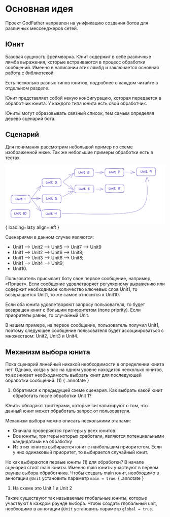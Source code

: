 # Основная идея

Проект GodFather направлен на унификацию создания ботов для различных мессенджеров сетей.

## Юнит

Базовая сущность фреймворка. Юнит содержит в себе различные лямба выражения, которые встраиваются в процесс обработки сообщений. Именно в написании этих лямбд и заключается основная работа с библиотекой.

Есть несколько разных типов юнитов, подробнее о каждом читайте в отдельном разделе.

Юнит представляет собой некую конфигурацию, которая передается в обработчик юнита. У каждого типа юнита есть свой обработчик. 

Юниты могут образовывать связный список, тем самым определяя дерево сценарий бота.

## Сценарий



Для понимания рассмотрим небольшой пример по схеме изображенной ниже. Так же небольшие примеры обработки есть в тестах.

![Типичный сценарий](img/scenario.png){ loading=lazy align=left }

Сценариями в данном случае являются:

* Unit1 —> Unit2 —> Unit5 —> Unit7 —> Unit9
* Unit1 —> Unit2 —> Unit6 —> Unit8;
* Unit1 —> Unit3 —> Unit6 —> Unit8;
* Unit1 —> Unit4 —> Unit9;
* Unit10.

Пользователь присылает боту свое первое сообщение, например, «Привет». Если сообщение удовлетворяет регулярному выражению или содержит необходимое количество ключевых слов Unit1, то возвращается Unit1, то же самое относится к Unit10.

Если оба юнита удовлетворяют запросу пользователя, то будет возвращен юнит с большим приоритетом (поле priority). Если приоритеты равны, то случайный Unit.

В нашем примере, на первое сообщение, пользователь получил Unit1, поэтому следующее сообщение пользователя будет ассоциироваться с множеством: Unit2, Unit3 и Unit4.

## Механизм выбора юнита

Пока сценарий линейный никакой необходимости в определении юнита нет. Однако, когда у вас на одном уровне находится несколько юнитов, то возникает необходимость выбрать юнит для последующей обработки сообщений. (1)
{ .annotate }

1. Обратимся к предыдущей схеме сценария. Как выбрать какой юнит обработать после обработки Unit 1?

Юниты обладают триггерами, которые сигнализируют о том, что данный юнит может обработать запрос от пользователя. 

Механизм выбора можно описать несколькими этапами:

* Сначала проверяются триггеры у всех юнитов.
* Все юниты, триггеры которых сработали, являются потенциальными кандидатами на обработку
* Из этих юнитов выбирается юнит с наибольшим приоритетом. Если у них одинаковый приоритет, то выбирается случайный юнит.

Но как выбираются первые юниты (1) для обработки? В начале сценария стоят main юниты. Именно main юниты участвуют в первом раунде выбора обработчика. Чтобы создать main юнит, необходимо в аннотации `@Unit` установить параметр `main = true`.
{ .annotate }

1. На схеме это Unit 1 и Unit 2

Также существуют так называемые глобальные юниты, которые участвуют в каждом раунде выбора. Чтобы создать глобальный unit, необходимо в аннотации `@Unit` установить параметр `global = true`.


